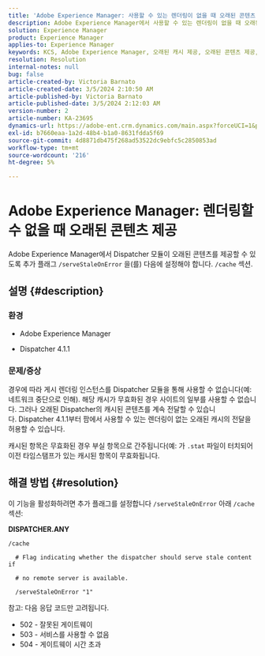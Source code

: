 ```yaml
---
title: 'Adobe Experience Manager: 사용할 수 있는 렌더링이 없을 때 오래된 콘텐츠 제공'
description: Adobe Experience Manager에서 사용할 수 있는 렌더링이 없을 때 오래된 캐시의 전달을 허용하도록 Dispatcher를 구성하는 방법에 대해 알아봅니다.
solution: Experience Manager
product: Experience Manager
applies-to: Experience Manager
keywords: KCS, Adobe Experience Manager, 오래된 캐시 제공, 오래된 콘텐츠 제공, 문제 해결, 문제 해결, Dispatcher, AEM
resolution: Resolution
internal-notes: null
bug: false
article-created-by: Victoria Barnato
article-created-date: 3/5/2024 2:10:50 AM
article-published-by: Victoria Barnato
article-published-date: 3/5/2024 2:12:03 AM
version-number: 2
article-number: KA-23695
dynamics-url: https://adobe-ent.crm.dynamics.com/main.aspx?forceUCI=1&pagetype=entityrecord&etn=knowledgearticle&id=8adb4f94-95da-ee11-904c-000d3a3110f0
exl-id: b7660eaa-1a2d-48b4-b1a0-8631fdda5f69
source-git-commit: 4d8871db475f268ad53522dc9ebfc5c2850853ad
workflow-type: tm+mt
source-wordcount: '216'
ht-degree: 5%

---
```


# Adobe Experience Manager: 렌더링할 수 없을 때 오래된 콘텐츠 제공


Adobe Experience Manager에서 Dispatcher 모듈이 오래된 콘텐츠를 제공할 수 있도록 추가 플래그 `/serveStaleOnError` 을(를) 다음에 설정해야 합니다. `/cache` 섹션.

## 설명 {#description}


### <b>환경</b>

- Adobe Experience Manager


- Dispatcher 4.1.1


### <b>문제/증상</b>

경우에 따라 게시 렌더링 인스턴스를 Dispatcher 모듈을 통해 사용할 수 없습니다(예: 네트워크 중단으로 인해). 해당 캐시가 무효화된 경우 사이트의 일부를 사용할 수 없습니다. 그러나 오래된 Dispatcher의 캐시된 콘텐츠를 계속 전달할 수 있습니다. Dispatcher 4.1.1부터 팜에서 사용할 수 있는 렌더링이 없는 오래된 캐시의 전달을 허용할 수 있습니다.

캐시된 항목은 무효화된 경우 부실 항목으로 간주됩니다(예: 가 `.stat` 파일이 터치되어 이전 타임스탬프가 있는 캐시된 항목이 무효화됩니다.


## 해결 방법 {#resolution}


이 기능을 활성화하려면 추가 플래그를 설정합니다 `/serveStaleOnError` 아래 `/cache`섹션:

<b>DISPATCHER.ANY</b>


```
/cache

  # Flag indicating whether the dispatcher should serve stale content if

  # no remote server is available.

  /serveStaleOnError "1"
```




참고: 다음 응답 코드만 고려됩니다.

- 502 - 잘못된 게이트웨이
- 503 - 서비스를 사용할 수 없음
- 504 - 게이트웨이 시간 초과
